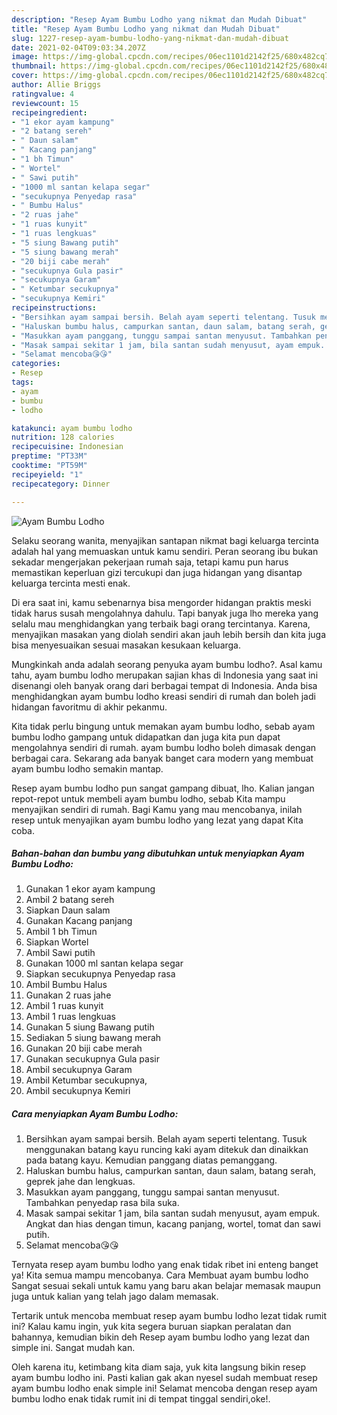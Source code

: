 ```yaml
---
description: "Resep Ayam Bumbu Lodho yang nikmat dan Mudah Dibuat"
title: "Resep Ayam Bumbu Lodho yang nikmat dan Mudah Dibuat"
slug: 1227-resep-ayam-bumbu-lodho-yang-nikmat-dan-mudah-dibuat
date: 2021-02-04T09:03:34.207Z
image: https://img-global.cpcdn.com/recipes/06ec1101d2142f25/680x482cq70/ayam-bumbu-lodho-foto-resep-utama.jpg
thumbnail: https://img-global.cpcdn.com/recipes/06ec1101d2142f25/680x482cq70/ayam-bumbu-lodho-foto-resep-utama.jpg
cover: https://img-global.cpcdn.com/recipes/06ec1101d2142f25/680x482cq70/ayam-bumbu-lodho-foto-resep-utama.jpg
author: Allie Briggs
ratingvalue: 4
reviewcount: 15
recipeingredient:
- "1 ekor ayam kampung"
- "2 batang sereh"
- " Daun salam"
- " Kacang panjang"
- "1 bh Timun"
- " Wortel"
- " Sawi putih"
- "1000 ml santan kelapa segar"
- "secukupnya Penyedap rasa"
- " Bumbu Halus"
- "2 ruas jahe"
- "1 ruas kunyit"
- "1 ruas lengkuas"
- "5 siung Bawang putih"
- "5 siung bawang merah"
- "20 biji cabe merah"
- "secukupnya Gula pasir"
- "secukupnya Garam"
- " Ketumbar secukupnya"
- "secukupnya Kemiri"
recipeinstructions:
- "Bersihkan ayam sampai bersih. Belah ayam seperti telentang. Tusuk menggunakan batang kayu runcing kaki ayam ditekuk dan dinaikkan pada batang kayu. Kemudian panggang diatas pemanggang."
- "Haluskan bumbu halus, campurkan santan, daun salam, batang serah, geprek jahe dan lengkuas."
- "Masukkan ayam panggang, tunggu sampai santan menyusut. Tambahkan penyedap rasa bila suka."
- "Masak sampai sekitar 1 jam, bila santan sudah menyusut, ayam empuk. Angkat dan hias dengan timun, kacang panjang, wortel, tomat dan sawi putih."
- "Selamat mencoba😘😘"
categories:
- Resep
tags:
- ayam
- bumbu
- lodho

katakunci: ayam bumbu lodho 
nutrition: 128 calories
recipecuisine: Indonesian
preptime: "PT33M"
cooktime: "PT59M"
recipeyield: "1"
recipecategory: Dinner

---
```



![Ayam Bumbu Lodho](https://img-global.cpcdn.com/recipes/06ec1101d2142f25/680x482cq70/ayam-bumbu-lodho-foto-resep-utama.jpg)

Selaku seorang wanita, menyajikan santapan nikmat bagi keluarga tercinta adalah hal yang memuaskan untuk kamu sendiri. Peran seorang ibu bukan sekadar mengerjakan pekerjaan rumah saja, tetapi kamu pun harus memastikan keperluan gizi tercukupi dan juga hidangan yang disantap keluarga tercinta mesti enak.

Di era  saat ini, kamu sebenarnya bisa mengorder hidangan praktis meski tidak harus susah mengolahnya dahulu. Tapi banyak juga lho mereka yang selalu mau menghidangkan yang terbaik bagi orang tercintanya. Karena, menyajikan masakan yang diolah sendiri akan jauh lebih bersih dan kita juga bisa menyesuaikan sesuai masakan kesukaan keluarga. 



Mungkinkah anda adalah seorang penyuka ayam bumbu lodho?. Asal kamu tahu, ayam bumbu lodho merupakan sajian khas di Indonesia yang saat ini disenangi oleh banyak orang dari berbagai tempat di Indonesia. Anda bisa menghidangkan ayam bumbu lodho kreasi sendiri di rumah dan boleh jadi hidangan favoritmu di akhir pekanmu.

Kita tidak perlu bingung untuk memakan ayam bumbu lodho, sebab ayam bumbu lodho gampang untuk didapatkan dan juga kita pun dapat mengolahnya sendiri di rumah. ayam bumbu lodho boleh dimasak dengan berbagai cara. Sekarang ada banyak banget cara modern yang membuat ayam bumbu lodho semakin mantap.

Resep ayam bumbu lodho pun sangat gampang dibuat, lho. Kalian jangan repot-repot untuk membeli ayam bumbu lodho, sebab Kita mampu menyajikan sendiri di rumah. Bagi Kamu yang mau mencobanya, inilah resep untuk menyajikan ayam bumbu lodho yang lezat yang dapat Kita coba.

<!--inarticleads1-->

##### Bahan-bahan dan bumbu yang dibutuhkan untuk menyiapkan Ayam Bumbu Lodho:

1. Gunakan 1 ekor ayam kampung
1. Ambil 2 batang sereh
1. Siapkan  Daun salam
1. Gunakan  Kacang panjang
1. Ambil 1 bh Timun
1. Siapkan  Wortel
1. Ambil  Sawi putih
1. Gunakan 1000 ml santan kelapa segar
1. Siapkan secukupnya Penyedap rasa
1. Ambil  Bumbu Halus
1. Gunakan 2 ruas jahe
1. Ambil 1 ruas kunyit
1. Ambil 1 ruas lengkuas
1. Gunakan 5 siung Bawang putih
1. Sediakan 5 siung bawang merah
1. Gunakan 20 biji cabe merah
1. Gunakan secukupnya Gula pasir
1. Ambil secukupnya Garam
1. Ambil  Ketumbar secukupnya,
1. Ambil secukupnya Kemiri




<!--inarticleads2-->

##### Cara menyiapkan Ayam Bumbu Lodho:

1. Bersihkan ayam sampai bersih. Belah ayam seperti telentang. Tusuk menggunakan batang kayu runcing kaki ayam ditekuk dan dinaikkan pada batang kayu. Kemudian panggang diatas pemanggang.
1. Haluskan bumbu halus, campurkan santan, daun salam, batang serah, geprek jahe dan lengkuas.
1. Masukkan ayam panggang, tunggu sampai santan menyusut. Tambahkan penyedap rasa bila suka.
1. Masak sampai sekitar 1 jam, bila santan sudah menyusut, ayam empuk. Angkat dan hias dengan timun, kacang panjang, wortel, tomat dan sawi putih.
1. Selamat mencoba😘😘




Ternyata resep ayam bumbu lodho yang enak tidak ribet ini enteng banget ya! Kita semua mampu mencobanya. Cara Membuat ayam bumbu lodho Sangat sesuai sekali untuk kamu yang baru akan belajar memasak maupun juga untuk kalian yang telah jago dalam memasak.

Tertarik untuk mencoba membuat resep ayam bumbu lodho lezat tidak rumit ini? Kalau kamu ingin, yuk kita segera buruan siapkan peralatan dan bahannya, kemudian bikin deh Resep ayam bumbu lodho yang lezat dan simple ini. Sangat mudah kan. 

Oleh karena itu, ketimbang kita diam saja, yuk kita langsung bikin resep ayam bumbu lodho ini. Pasti kalian gak akan nyesel sudah membuat resep ayam bumbu lodho enak simple ini! Selamat mencoba dengan resep ayam bumbu lodho enak tidak rumit ini di tempat tinggal sendiri,oke!.

